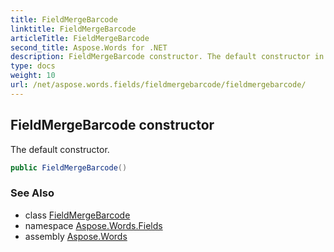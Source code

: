 ```yaml
---
title: FieldMergeBarcode
linktitle: FieldMergeBarcode
articleTitle: FieldMergeBarcode
second_title: Aspose.Words for .NET
description: FieldMergeBarcode constructor. The default constructor in C#.
type: docs
weight: 10
url: /net/aspose.words.fields/fieldmergebarcode/fieldmergebarcode/
---
```

## FieldMergeBarcode constructor

The default constructor.

```csharp
public FieldMergeBarcode()
```

### See Also

* class [FieldMergeBarcode](../)
* namespace [Aspose.Words.Fields](../../fieldmergebarcode/)
* assembly [Aspose.Words](../../../)
